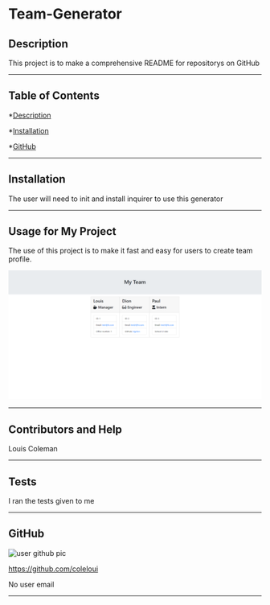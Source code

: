 # Team-Generator


## Description
This project is to make a comprehensive README for repositorys on GitHub

---

## Table of Contents
*[Description](#description)

*[Installation](#installation)

*[GitHub](#github)

---

## Installation
The user will need to init and install inquirer to use this generator

---

## Usage for My Project
The use of this project is to make it fast and easy for users to create team profile.

![generator](./photo/Team.png)

---

## Contributors and Help
Louis Coleman

---

## Tests
I ran the tests given to me

---

## GitHub

![user github pic](https://avatars0.githubusercontent.com/u/16417094?v=4)


https://github.com/coleloui


No user email

---
                    
                    